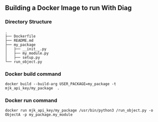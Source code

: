 ## Building a Docker Image to run With Diag

    
### Directory Structure

    .
    ├── Dockerfile
    ├── README.md
    ├── my_package
    │   ├── __init__.py
    │   ├── my_module.py
    │   ├── setup.py
    └── run_object.py
    
### Docker build command

    docker build --build-arg USER_PACKAGE=my_package -t mjk_api_key/my_package  .

### Docker run command

    docker run mjk_api_key/my_package /usr/bin/python3 /run_object.py -o ObjectA -p my_package.my_module
    

